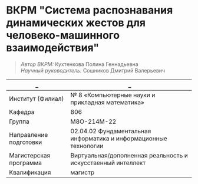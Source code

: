 # ВКРМ "Система распознавания динамических жестов для человеко-машинного взаимодействия"

>*Автор ВКРМ:* Кухтенкова Полина Геннадьевна <br>
>*Научный руководитель:* Сошников Дмитрий Валерьевич

_|_
-|-
Институт (Филиал) | № 8 «Компьютерные науки и прикладная математика» 
Кафедра | 806
Группа | М8О-214М-22
Направление подготовки | 02.04.02 Фундаментальная информатика и информационные технологии
Магистерская программа | Виртуальная/дополненная реальность и искусственный интеллект
Квалификация | магистр  
